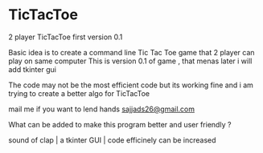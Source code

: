 # TicTacToe
2 player TicTacToe first version  0.1

Basic idea is to create a command line Tic Tac Toe game that 2 player can play on same computer 
This is version 0.1 of game , that menas later i will add tkinter gui 

The code may not be the most efficient code but its working fine and i am trying to create a better algo for TicTacToe

mail me if you want to lend hands sajjads26@gmail.com


What  can be added to make this program better and user friendly ?

sound of clap |  a tkinter GUI   | code efficinely can be increased 

